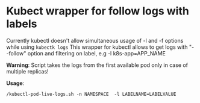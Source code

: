 # Kubect wrapper for follow logs with labels
Currently kubectl doesn't allow simultaneous usage of -l and -f options while using `kubectk logs`
This wrapper for kubectl allows to get logs with "--follow" option and filtering on label, e.g -l k8s-app=APP_NAME

**Warning**: Script takes the logs from the first available pod only in case of multiple replicas!

**Usage**: 
```
/kubectl-pod-live-logs.sh -n NAMESPACE  -l LABELNAME=LABELVALUE
```
